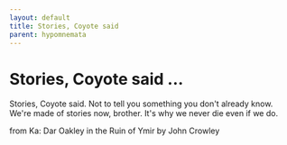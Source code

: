 ```yaml
---
layout: default
title: Stories, Coyote said
parent: hypomnemata
---
```

# Stories, Coyote said ...

Stories, Coyote said. Not to tell you something you don't already know. We're made of stories now, brother. It's why we never die even if we do.

from Ka: Dar Oakley in the Ruin of Ymir by John Crowley